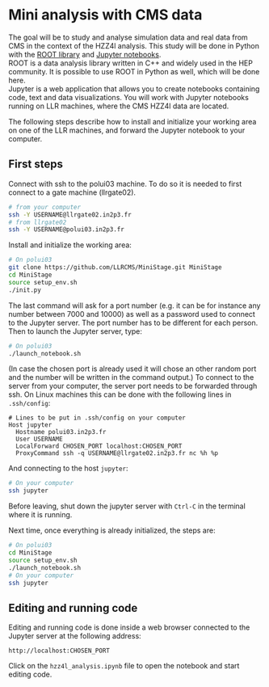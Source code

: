 # Mini analysis with CMS data

The goal will be to study and analyse simulation data and real data from CMS in the context of the HZZ4l analysis. This study will be done in Python with the [ROOT library](https://root.cern.ch/) and [Jupyter notebooks](http://jupyter.org/).  
ROOT is a data analysis library written in C++ and widely used in the HEP community. It is possible to use ROOT in Python as well, which will be done here.  
Jupyter is a web application that allows you to create notebooks containing code, text and data visualizations. You will work with Jupyter notebooks running on LLR machines, where the CMS HZZ4l data are located.  

The following steps describe how to install and initialize your working area on one of the LLR machines, and forward the Jupyter notebook to your computer.  
## First steps
Connect with ssh to the polui03 machine. To do so it is needed to first connect to a gate machine (llrgate02).
```bash
# from your computer
ssh -Y USERNAME@llrgate02.in2p3.fr
# from llrgate02
ssh -Y USERNAME@polui03.in2p3.fr
```
Install and initialize the working area:
```bash
# On polui03
git clone https://github.com/LLRCMS/MiniStage.git MiniStage
cd MiniStage
source setup_env.sh
./init.py
```
The last command will ask for a port number (e.g. it can be for instance any number between 7000 and 10000) as well as a password used to connect to the Jupyter server. The port number has to be different for each person.
Then to launch the Jupyter server, type:
```bash
# On polui03
./launch_notebook.sh
```
(In case the chosen port is already used it will chose an other random port and the number will be written in the command output.)
To connect to the server from your computer, the server port needs to be forwarded through ssh. On Linux machines this can be done with the following lines in `.ssh/config`:
```
# Lines to be put in .ssh/config on your computer
Host jupyter
  Hostname polui03.in2p3.fr
  User USERNAME
  LocalForward CHOSEN_PORT localhost:CHOSEN_PORT
  ProxyCommand ssh -q USERNAME@llrgate02.in2p3.fr nc %h %p
```
And connecting to the host `jupyter`:
```bash
# On your computer
ssh jupyter
```
Before leaving, shut down the jupyter server with `Ctrl-C` in the terminal where it is running.

Next time, once everything is already initialized, the steps are:
```bash
# On polui03
cd MiniStage
source setup_env.sh
./launch_notebook.sh
# On your computer
ssh jupyter
```

## Editing and running code
Editing and running code is done inside a web browser connected to the Jupyter server at the following address:
```
http://localhost:CHOSEN_PORT
```
Click on the `hzz4l_analysis.ipynb` file to open the notebook and start editing code.


